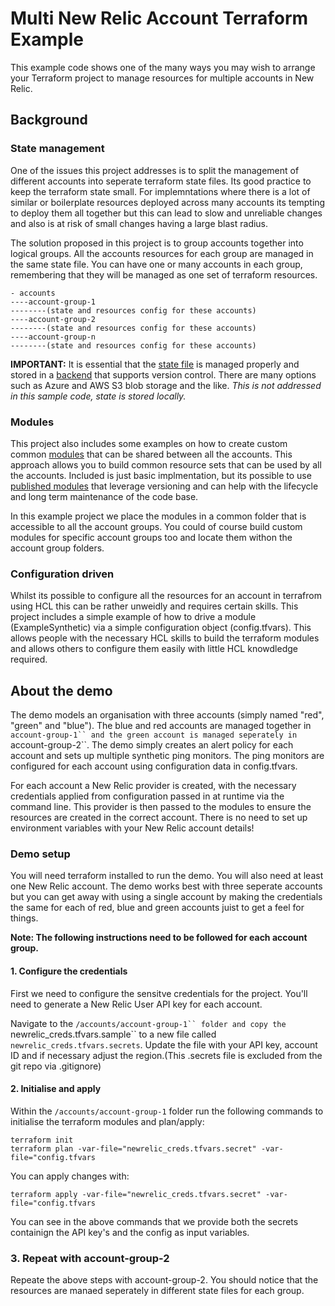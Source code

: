 # Multi New Relic Account Terraform Example

This example code shows one of the many ways you may wish to arrange your Terraform project to manage resources for multiple accounts in New Relic.

## Background

### State management
One of the issues this project addresses is to split the  management of different accounts into seperate terraform state files. Its good practice to keep the terraform state small. For implemntations where there is a lot of similar or boilerplate resources deployed across many accounts its tempting to deploy them all together but this can lead to slow and unreliable changes and also is at risk of small changes having a large blast radius.

The solution proposed in this project is to group accounts together into logical groups. All the accounts resources for each group are managed in the same state file. You can have one or many accounts in each group, remembering that they will be managed as one set of terraform resources.


```
- accounts
----account-group-1
--------(state and resources config for these accounts)
----account-group-2
--------(state and resources config for these accounts)
----account-group-n
--------(state and resources config for these accounts)
```

**IMPORTANT:** It is essential that the [state file](https://developer.hashicorp.com/terraform/language/state) is managed properly and stored in a [backend](https://developer.hashicorp.com/terraform/language/settings/backends/configuration#available-backends) that supports version control. There are many options such as Azure and AWS S3 blob storage and the like. *This is not addressed in this sample code, state is stored locally.*


### Modules
This project also includes some examples on how to create custom common [modules](https://developer.hashicorp.com/terraform/language/modules) that can be shared between all the accounts. This approach allows you to build common resource sets that can be used by all the accounts. Included is just basic implmentation, but its possible to use [published modules](https://developer.hashicorp.com/terraform/language/modules#published-modules) that leverage versioning and can help with the lifecycle and long term maintenance of the code base.

In this example project we place the modules in a common folder that is accessible to all the account groups. You could of course build custom modules for specific account groups too and locate them withon the account group folders.


### Configuration driven
Whilst its possible to configure all the resources for an account in terrafrom using HCL this can be rather unweidly and requires certain skills. This project includes a simple example of how to drive a module (ExampleSynthetic) via a simple configuration object (config.tfvars). This allows people with the necessary HCL skills to build the terraform modules and allows others to configure them easily with little HCL knowdledge required.


## About the demo
The demo models an organisation with three accounts (simply named "red", "green" and "blue"). The blue and red accounts are managed together in `account-group-1`` and the green account is managed seperately in `account-group-2``. The demo simply creates an alert policy for each account and sets up multiple synthetic ping monitors. The ping monitors are configured for each account using configuration data in config.tfvars.

For each account a New Relic provider is created, with the necessary credentials applied from configuration passed in at runtime via the command line. This provider is then passed to the modules to ensure the resources are created in the correct account. There is no need to set up environment variables with your New Relic account details!


### Demo setup
You will need terraform installed to run the demo. You will also need at least one New Relic account. The demo works best with three seperate accounts but you can get away with using a single account by making the credentials the same for each of red, blue and green accounts juist to get a feel for things.

**Note: The following instructions need to be followed for each account group.**

#### 1. Configure the credentials
First we need to configure the sensitve credentials for the project. You'll need to generate a New Relic User API key for each account. 

Navigate to the `/accounts/account-group-1`` folder and copy the `newrelic_creds.tfvars.sample`` to a new file called `newrelic_creds.tfvars.secrets`. Update the file with your API key, account ID and if necessary adjust the region.(This .secrets file is excluded from the git repo via .gitignore)

#### 2. Initialise and apply
Within the `/accounts/account-group-1` folder run the following commands to initialise the terraform modules and plan/apply:

```
terraform init
terraform plan -var-file="newrelic_creds.tfvars.secret" -var-file="config.tfvars
```

You can apply changes with:
```
terraform apply -var-file="newrelic_creds.tfvars.secret" -var-file="config.tfvars
```

You can see in the above commands that we provide both the secrets containign the API key's and the config as input variables.

### 3. Repeat with account-group-2
Repeate the above steps with account-group-2. You should notice that the resources are manaed seperately in different state files for each group.
